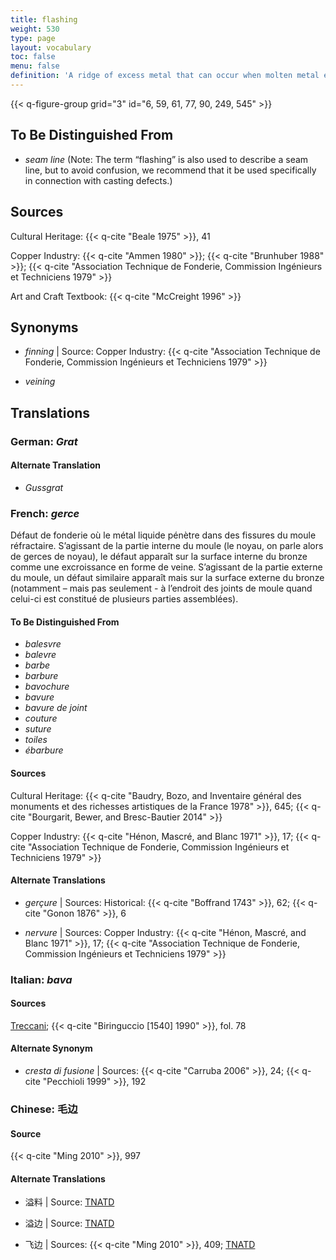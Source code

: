 ```yaml
---
title: flashing
weight: 530
type: page
layout: vocabulary
toc: false
menu: false
definition: 'A ridge of excess metal that can occur when molten metal enters cracks in the refractory mold (both outer and core). Flashing most often rises perpendicularly to the inner or outer wall of bronze, although a gap in consecutive layers of the mold material may result in thin flanges of excess bronze that spread parallel to the metal wall. This type of feature can appear on the cast’s internal or external surfaces (respectively called “core flashing” and “mold flashing”), and in the latter case is often removed during fettling. Flashing may also occur along seam lines of an ill-fitted piece mold.'
---
```


{{< q-figure-group grid="3" id="6, 59, 61, 77, 90, 249, 545" >}}

## To Be Distinguished From

- *seam line* (Note: The term “flashing” is also used to describe a seam line, but to avoid confusion, we recommend that it be used specifically in connection with casting defects.)

## Sources

Cultural Heritage: {{< q-cite "Beale 1975" >}}, 41

Copper Industry: {{< q-cite "Ammen 1980" >}}; {{< q-cite "Brunhuber 1988" >}}; {{< q-cite "Association Technique de Fonderie, Commission Ingénieurs et Techniciens 1979" >}}

Art and Craft Textbook: {{< q-cite "McCreight 1996" >}}

## Synonyms

- *finning* | Source: Copper Industry: {{< q-cite "Association Technique de Fonderie, Commission Ingénieurs et Techniciens 1979" >}}

- *veining*

## Translations

<div class="accordion">

### **German**: *Grat*

#### Alternate Translation

- *Gussgrat*

### **French**: *gerce*

Défaut de fonderie où le métal liquide pénètre dans des fissures du moule réfractaire. S’agissant de la partie interne du moule (le noyau, on parle alors de gerces de noyau), le défaut apparaît sur la surface interne du bronze comme une excroissance en forme de veine. S’agissant de la partie externe du moule, un défaut similaire apparaît mais sur la surface externe du bronze (notamment – mais pas seulement - à l’endroit des joints de moule quand celui-ci est constitué de plusieurs parties assemblées).

#### To Be Distinguished From

- *balesvre*
- *balevre*
- *barbe*
- *barbure*
- *bavochure*
- *bavure*
- *bavure de joint*
- *couture*
- *suture*
- *toiles*
- *ébarbure*

#### Sources

Cultural Heritage: {{< q-cite "Baudry, Bozo, and Inventaire général des monuments et des richesses artistiques de la France 1978" >}}, 645; {{< q-cite "Bourgarit, Bewer, and Bresc-Bautier 2014" >}}

Copper Industry: {{< q-cite "Hénon, Mascré, and Blanc 1971" >}}, 17; {{< q-cite "Association Technique de Fonderie, Commission Ingénieurs et Techniciens 1979" >}}

#### Alternate Translations

- *gerçure* | Sources: Historical: {{< q-cite "Boffrand 1743" >}}, 62; {{< q-cite "Gonon 1876" >}}, 6

- *nervure* | Sources: Copper Industry: {{< q-cite "Hénon, Mascré, and Blanc 1971" >}}, 17; {{< q-cite "Association Technique de Fonderie, Commission Ingénieurs et Techniciens 1979" >}}

### **Italian**: *bava*

#### Sources

[Treccani](https://www.treccani.it/enciclopedia/sbavatura/); {{< q-cite "Biringuccio [1540] 1990" >}}, fol. 78

#### Alternate Synonym

- *cresta di fusione* | Sources: {{< q-cite "Carruba 2006" >}}, 24; {{< q-cite "Pecchioli 1999" >}}, 192

### **Chinese**: 毛边

#### Source

{{< q-cite "Ming 2010" >}}, 997

#### Alternate Translations

- 溢料 | Source: [TNATD](https://terms.naer.edu.tw/detail/11553389/)

- 溢边 | Source: [TNATD](https://terms.naer.edu.tw/detail/11553389/)

- 飞边 | Sources: {{< q-cite "Ming 2010" >}}, 409; [TNATD](https://terms.naer.edu.tw/detail/11553389/)

</div>
